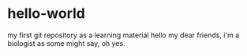 # hello-world
my first git repository as a learning material
hello my dear friends, i'm a biologist as some might say, oh yes.
